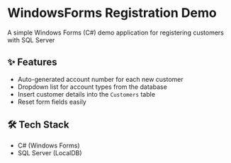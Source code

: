 # WindowsForms Registration Demo

A simple Windows Forms (C#) demo application for registering customers with SQL Server 

## ✨ Features
- Auto-generated account number for each new customer  
- Dropdown list for account types from the database  
- Insert customer details into the `Customers` table  
- Reset form fields easily  

## 🛠️ Tech Stack
- C# (Windows Forms)
- SQL Server (LocalDB)
